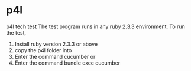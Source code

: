 # p4l
p4l tech test
The test program runs in any ruby 2.3.3 environment.
To run the test, 
1. Install ruby version 2.3.3 or above
2. copy the p4l folder into
3. Enter the command cucumber or
4. Enter the command bundle exec cucumber
